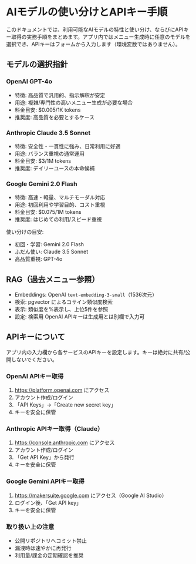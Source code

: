 # AIモデルの使い分けとAPIキー手順

このドキュメントでは、利用可能なAIモデルの特性と使い分け、ならびにAPIキー取得の実務手順をまとめます。アプリ内ではメニュー生成時に任意のモデルを選択でき、APIキーはフォームから入力します（環境変数ではありません）。

## モデルの選択指針

### OpenAI GPT-4o
- 特徴: 高品質で汎用的、指示解釈が安定
- 用途: 複雑/専門性の高いメニュー生成が必要な場合
- 料金目安: $0.005/1K tokens
- 推奨度: 高品質を必要とするケース

### Anthropic Claude 3.5 Sonnet
- 特徴: 安全性・一貫性に強み、日常利用に好適
- 用途: バランス重視の通常運用
- 料金目安: $3/1M tokens
- 推奨度: デイリーユースの本命候補

### Google Gemini 2.0 Flash
- 特徴: 高速・軽量、マルチモーダル対応
- 用途: 初回利用や学習目的、コスト重視
- 料金目安: $0.075/1M tokens
- 推奨度: はじめての利用/スピード重視

使い分けの目安:
- 初回・学習: Gemini 2.0 Flash
- ふだん使い: Claude 3.5 Sonnet
- 高品質重視: GPT-4o

## RAG（過去メニュー参照）

- Embeddings: OpenAI `text-embedding-3-small`（1536次元）
- 検索: pgvector によるコサイン類似度検索
- 表示: 類似度を%表示し、上位5件を参照
- 設定: 検索用 OpenAI APIキーは生成用とは別欄で入力可

## APIキーについて

アプリ内の入力欄から各サービスのAPIキーを設定します。キーは絶対に共有/公開しないでください。

### OpenAI APIキー取得
1. https://platform.openai.com にアクセス
2. アカウント作成/ログイン
3. 「API Keys」→「Create new secret key」
4. キーを安全に保管

### Anthropic APIキー取得（Claude）
1. https://console.anthropic.com にアクセス
2. アカウント作成/ログイン
3. 「Get API Key」から発行
4. キーを安全に保管

### Google Gemini APIキー取得
1. https://makersuite.google.com にアクセス（Google AI Studio）
2. ログイン後、「Get API key」
3. キーを安全に保管

### 取り扱い上の注意
- 公開リポジトリへコミット禁止
- 漏洩時は速やかに再発行
- 利用量/課金の定期確認を推奨

